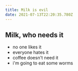 ```yaml
---
title: Milk is evil
date: 2021-07-13T22:20:35.780Z
---
```

## Milk, who needs it

* no one likes it
* everyone hates it
* coffee doesn't need it
* i'm going to eat some worms
